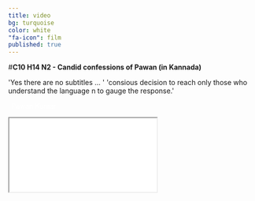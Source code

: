 ```yaml
---
title: video
bg: turquoise
color: white
"fa-icon": film
published: true
---
```


#**C10 H14 N2 - Candid confessions of Pawan (in Kannada)**


'Yes there are no subtitles ... '
'consious decision to reach only those who understand the language n to gauge the response.'

<span style="color:white">-Pawan Kumar</span>




<div class="icontain"><iframe src="//www.youtube.com/embed/Oaoctj4uanY" allowfullscreen></iframe></div>